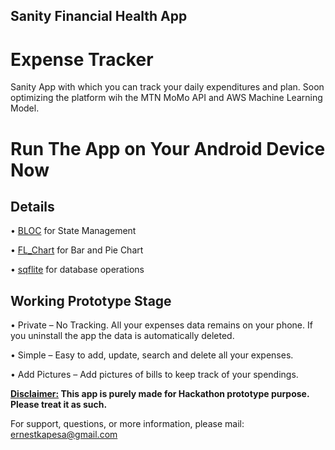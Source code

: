 ## Sanity Financial Health App 


# Expense Tracker

Sanity App with which you can track your daily expenditures and plan. Soon optimizing the platform wih 
the MTN MoMo API and AWS Machine Learning Model.


# Run The App on Your Android Device Now

## Details

• [BLOC](https://github.com/felangel/bloc/tree/master/packages/flutter_bloc) for State Management

• [FL_Chart](https://pub.dev/packages/fl_chart) for Bar and Pie Chart

• [sqflite](https://pub.dev/packages/sqflite) for database operations 


## Working Prototype Stage
• Private – No Tracking. All your expenses data remains on your phone. If you uninstall the app the data is automatically deleted.

• Simple – Easy to add, update, search and delete all your expenses.

• Add Pictures – Add pictures of bills to keep track of your spendings.



<b>
<u>Disclaimer:</u>
This app is purely made for Hackathon prototype purpose. Please treat it as such.
</b>

For support, questions, or more information, please mail: ernestkapesa@gmail.com


